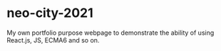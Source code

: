 # neo-city-2021
My own portfolio purpose webpage to demonstrate the ability of using React.js, JS, ECMA6 and so on.
